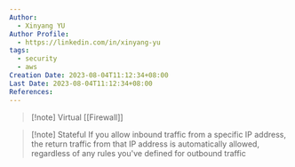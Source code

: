 ```yaml
---
Author:
  - Xinyang YU
Author Profile:
  - https://linkedin.com/in/xinyang-yu
tags:
  - security
  - aws
Creation Date: 2023-08-04T11:12:34+08:00
Last Date: 2023-08-04T11:12:34+08:00
References:
---
```

>[!note] Virtual [[Firewall]]

>[!note] Stateful
> If you allow inbound traffic from a specific IP address, the return traffic from that IP address is automatically allowed, regardless of any rules you've defined for outbound traffic